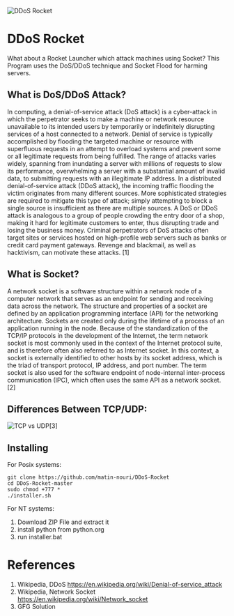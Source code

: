 ![DDoS Rocket](https://cyberhoot.com/wp-content/uploads/2022/02/DdoS-1024x768.jpeg)

# DDoS Rocket
What about a Rocket Launcher which attack machines using Socket?
This Program uses the DoS/DDoS technique and Socket Flood for harming servers.

 ## What is DoS/DDoS Attack?
 In computing, a denial-of-service attack (DoS attack) is a cyber-attack in which the perpetrator seeks to make a machine or network resource unavailable to its intended users by temporarily or indefinitely disrupting services of a host connected to a network. Denial of service is typically accomplished by flooding the targeted machine or resource with superfluous requests in an attempt to overload systems and prevent some or all legitimate requests from being fulfilled. The range of attacks varies widely, spanning from inundating a server with millions of requests to slow its performance, overwhelming a server with a substantial amount of invalid data, to submitting requests with an illegitimate IP address. 
In a distributed denial-of-service attack (DDoS attack), the incoming traffic flooding the victim originates from many different sources. More sophisticated strategies are required to mitigate this type of attack; simply attempting to block a single source is insufficient as there are multiple sources. A DoS or DDoS attack is analogous to a group of people crowding the entry door of a shop, making it hard for legitimate customers to enter, thus disrupting trade and losing the business money. Criminal perpetrators of DoS attacks often target sites or services hosted on high-profile web servers such as banks or credit card payment gateways. Revenge and blackmail, as well as hacktivism, can motivate these attacks. [1]

 ## What is Socket?
A network socket is a software structure within a network node of a computer network that serves as an endpoint for sending and receiving data across the network. The structure and properties of a socket are defined by an application programming interface (API) for the networking architecture. Sockets are created only during the lifetime of a process of an application running in the node.
Because of the standardization of the TCP/IP protocols in the development of the Internet, the term network socket is most commonly used in the context of the Internet protocol suite, and is therefore often also referred to as Internet socket. In this context, a socket is externally identified to other hosts by its socket address, which is the triad of transport protocol, IP address, and port number.
The term socket is also used for the software endpoint of node-internal inter-process communication (IPC), which often uses the same API as a network socket. [2]

 ## Differences Between TCP/UDP:
![TCP vs UDP[3]](https://media.geeksforgeeks.org/wp-content/uploads/20230406112559/TCP-3.png)

 ## Installing
 For Posix systems:
 ```
 git clone https://github.com/matin-nouri/DDoS-Rocket
 cd DDoS-Rocket-master
 sudo chmod +777 *
 ./installer.sh
 ```
 For NT systems:
1. Download ZIP File and extract it
2. install python from python.org
3. run installer.bat



# References
1. Wikipedia, DDoS https://en.wikipedia.org/wiki/Denial-of-service_attack
2. Wikipedia, Network Socket https://en.wikipedia.org/wiki/Network_socket
3. GFG Solution
